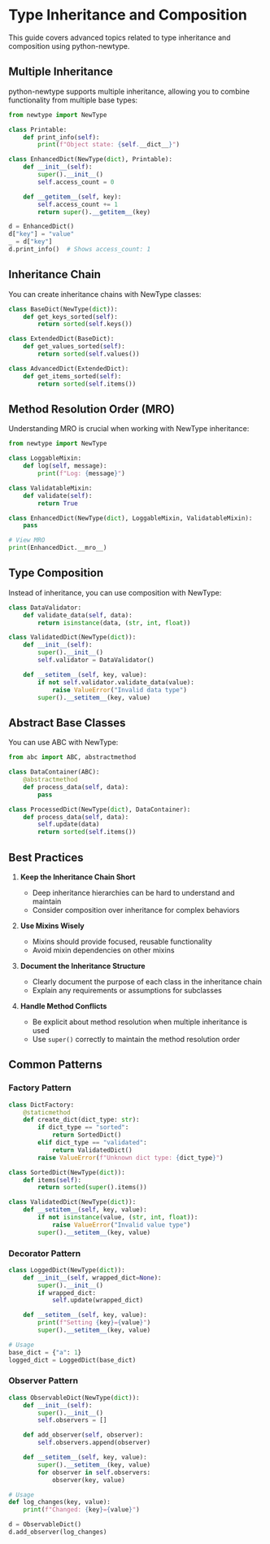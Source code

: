 # Type Inheritance and Composition

This guide covers advanced topics related to type inheritance and composition using python-newtype.

## Multiple Inheritance

python-newtype supports multiple inheritance, allowing you to combine functionality from multiple base types:

```python
from newtype import NewType

class Printable:
    def print_info(self):
        print(f"Object state: {self.__dict__}")

class EnhancedDict(NewType(dict), Printable):
    def __init__(self):
        super().__init__()
        self.access_count = 0

    def __getitem__(self, key):
        self.access_count += 1
        return super().__getitem__(key)

d = EnhancedDict()
d["key"] = "value"
_ = d["key"]
d.print_info()  # Shows access_count: 1
```

## Inheritance Chain

You can create inheritance chains with NewType classes:

```python
class BaseDict(NewType(dict)):
    def get_keys_sorted(self):
        return sorted(self.keys())

class ExtendedDict(BaseDict):
    def get_values_sorted(self):
        return sorted(self.values())

class AdvancedDict(ExtendedDict):
    def get_items_sorted(self):
        return sorted(self.items())
```

## Method Resolution Order (MRO)

Understanding MRO is crucial when working with NewType inheritance:

```python
from newtype import NewType

class LoggableMixin:
    def log(self, message):
        print(f"Log: {message}")

class ValidatableMixin:
    def validate(self):
        return True

class EnhancedDict(NewType(dict), LoggableMixin, ValidatableMixin):
    pass

# View MRO
print(EnhancedDict.__mro__)
```

## Type Composition

Instead of inheritance, you can use composition with NewType:

```python
class DataValidator:
    def validate_data(self, data):
        return isinstance(data, (str, int, float))

class ValidatedDict(NewType(dict)):
    def __init__(self):
        super().__init__()
        self.validator = DataValidator()

    def __setitem__(self, key, value):
        if not self.validator.validate_data(value):
            raise ValueError("Invalid data type")
        super().__setitem__(key, value)
```

## Abstract Base Classes

You can use ABC with NewType:

```python
from abc import ABC, abstractmethod

class DataContainer(ABC):
    @abstractmethod
    def process_data(self, data):
        pass

class ProcessedDict(NewType(dict), DataContainer):
    def process_data(self, data):
        self.update(data)
        return sorted(self.items())
```

## Best Practices

1. **Keep the Inheritance Chain Short**
   - Deep inheritance hierarchies can be hard to understand and maintain
   - Consider composition over inheritance for complex behaviors

2. **Use Mixins Wisely**
   - Mixins should provide focused, reusable functionality
   - Avoid mixin dependencies on other mixins

3. **Document the Inheritance Structure**
   - Clearly document the purpose of each class in the inheritance chain
   - Explain any requirements or assumptions for subclasses

4. **Handle Method Conflicts**
   - Be explicit about method resolution when multiple inheritance is used
   - Use `super()` correctly to maintain the method resolution order

## Common Patterns

### Factory Pattern
```python
class DictFactory:
    @staticmethod
    def create_dict(dict_type: str):
        if dict_type == "sorted":
            return SortedDict()
        elif dict_type == "validated":
            return ValidatedDict()
        raise ValueError(f"Unknown dict type: {dict_type}")

class SortedDict(NewType(dict)):
    def items(self):
        return sorted(super().items())

class ValidatedDict(NewType(dict)):
    def __setitem__(self, key, value):
        if not isinstance(value, (str, int, float)):
            raise ValueError("Invalid value type")
        super().__setitem__(key, value)
```

### Decorator Pattern
```python
class LoggedDict(NewType(dict)):
    def __init__(self, wrapped_dict=None):
        super().__init__()
        if wrapped_dict:
            self.update(wrapped_dict)

    def __setitem__(self, key, value):
        print(f"Setting {key}={value}")
        super().__setitem__(key, value)

# Usage
base_dict = {"a": 1}
logged_dict = LoggedDict(base_dict)
```

### Observer Pattern
```python
class ObservableDict(NewType(dict)):
    def __init__(self):
        super().__init__()
        self.observers = []

    def add_observer(self, observer):
        self.observers.append(observer)

    def __setitem__(self, key, value):
        super().__setitem__(key, value)
        for observer in self.observers:
            observer(key, value)

# Usage
def log_changes(key, value):
    print(f"Changed: {key}={value}")

d = ObservableDict()
d.add_observer(log_changes)
```
